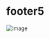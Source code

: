 # footer5
![image](https://github.com/Debarjitmohanty/footer5/assets/91021174/98fd6d21-f26a-49e3-b0bb-b70d70157754)
